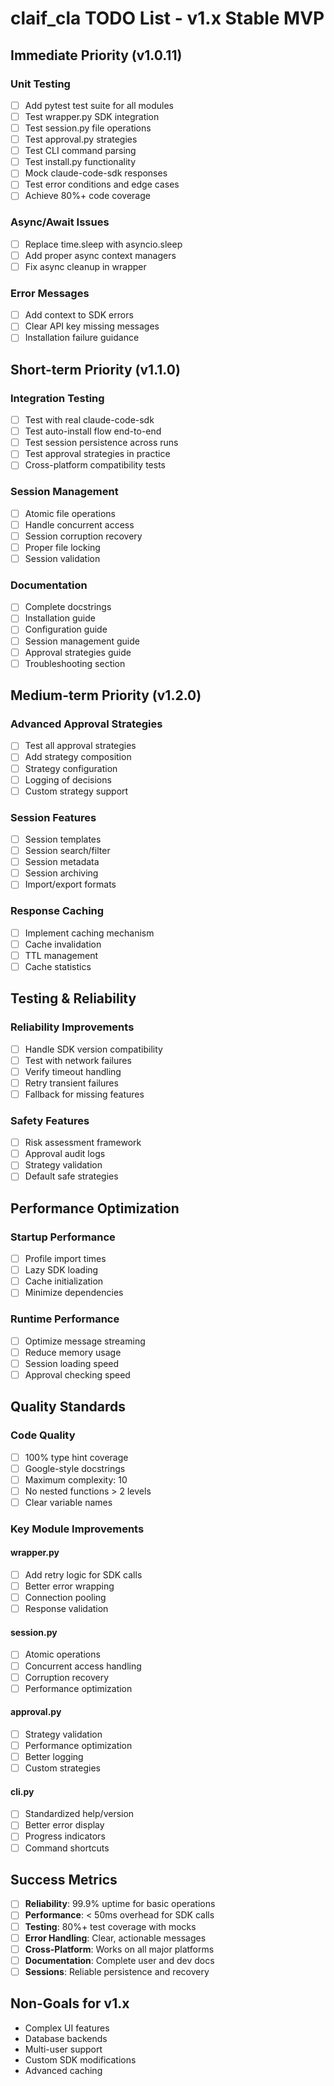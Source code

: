 # claif_cla TODO List - v1.x Stable MVP

## Immediate Priority (v1.0.11)

### Unit Testing
- [ ] Add pytest test suite for all modules
- [ ] Test wrapper.py SDK integration
- [ ] Test session.py file operations
- [ ] Test approval.py strategies
- [ ] Test CLI command parsing
- [ ] Test install.py functionality
- [ ] Mock claude-code-sdk responses
- [ ] Test error conditions and edge cases
- [ ] Achieve 80%+ code coverage

### Async/Await Issues
- [ ] Replace time.sleep with asyncio.sleep
- [ ] Add proper async context managers
- [ ] Fix async cleanup in wrapper

### Error Messages
- [ ] Add context to SDK errors
- [ ] Clear API key missing messages
- [ ] Installation failure guidance

## Short-term Priority (v1.1.0)

### Integration Testing
- [ ] Test with real claude-code-sdk
- [ ] Test auto-install flow end-to-end
- [ ] Test session persistence across runs
- [ ] Test approval strategies in practice
- [ ] Cross-platform compatibility tests

### Session Management
- [ ] Atomic file operations
- [ ] Handle concurrent access
- [ ] Session corruption recovery
- [ ] Proper file locking
- [ ] Session validation

### Documentation
- [ ] Complete docstrings
- [ ] Installation guide
- [ ] Configuration guide
- [ ] Session management guide
- [ ] Approval strategies guide
- [ ] Troubleshooting section

## Medium-term Priority (v1.2.0)

### Advanced Approval Strategies
- [ ] Test all approval strategies
- [ ] Add strategy composition
- [ ] Strategy configuration
- [ ] Logging of decisions
- [ ] Custom strategy support

### Session Features
- [ ] Session templates
- [ ] Session search/filter
- [ ] Session metadata
- [ ] Session archiving
- [ ] Import/export formats

### Response Caching
- [ ] Implement caching mechanism
- [ ] Cache invalidation
- [ ] TTL management
- [ ] Cache statistics

## Testing & Reliability

### Reliability Improvements
- [ ] Handle SDK version compatibility
- [ ] Test with network failures
- [ ] Verify timeout handling
- [ ] Retry transient failures
- [ ] Fallback for missing features

### Safety Features
- [ ] Risk assessment framework
- [ ] Approval audit logs
- [ ] Strategy validation
- [ ] Default safe strategies

## Performance Optimization

### Startup Performance
- [ ] Profile import times
- [ ] Lazy SDK loading
- [ ] Cache initialization
- [ ] Minimize dependencies

### Runtime Performance
- [ ] Optimize message streaming
- [ ] Reduce memory usage
- [ ] Session loading speed
- [ ] Approval checking speed

## Quality Standards

### Code Quality
- [ ] 100% type hint coverage
- [ ] Google-style docstrings
- [ ] Maximum complexity: 10
- [ ] No nested functions > 2 levels
- [ ] Clear variable names

### Key Module Improvements

#### wrapper.py
- [ ] Add retry logic for SDK calls
- [ ] Better error wrapping
- [ ] Connection pooling
- [ ] Response validation

#### session.py
- [ ] Atomic operations
- [ ] Concurrent access handling
- [ ] Corruption recovery
- [ ] Performance optimization

#### approval.py
- [ ] Strategy validation
- [ ] Performance optimization
- [ ] Better logging
- [ ] Custom strategies

#### cli.py
- [ ] Standardized help/version
- [ ] Better error display
- [ ] Progress indicators
- [ ] Command shortcuts

## Success Metrics

- [ ] **Reliability**: 99.9% uptime for basic operations
- [ ] **Performance**: < 50ms overhead for SDK calls
- [ ] **Testing**: 80%+ test coverage with mocks
- [ ] **Error Handling**: Clear, actionable messages
- [ ] **Cross-Platform**: Works on all major platforms
- [ ] **Documentation**: Complete user and dev docs
- [ ] **Sessions**: Reliable persistence and recovery

## Non-Goals for v1.x

- Complex UI features
- Database backends
- Multi-user support
- Custom SDK modifications
- Advanced caching